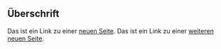 ## Überschrift
Das ist ein Link zu einer [neuen Seite](./test.md).
Das ist ein Link zu einer [weiteren neuen Seite](./about.md).
